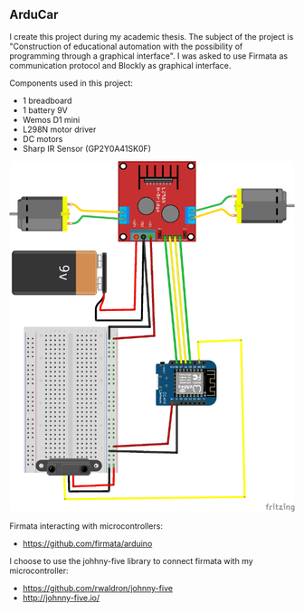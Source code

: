 ## ArduCar

I create this project during my academic thesis.
The subject of the project is "Construction of educational automation with the possibility of programming through a graphical interface".
I was asked to use Firmata as communication protocol and Blockly as graphical interface.

Components used in this project: 
- 1 breadboard
- 1 battery 9V
- Wemos D1 mini
- L298N motor driver
- DC motors
- Sharp IR Sensor (GP2Y0A41SK0F)

![GitHub Logo](/schematic.jpg)



Firmata interacting with microcontrollers:
- https://github.com/firmata/arduino

I choose to use the johhny-five library to connect firmata with my microcontroller: 
- https://github.com/rwaldron/johnny-five
- http://johnny-five.io/
